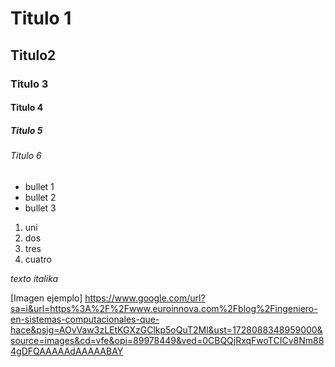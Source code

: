 # Titulo 1 
## Titulo2 
### Titulo 3
#### Titulo 4
##### Titulo 5 
###### Titulo 6

* bullet 1
* bullet 2
* bullet 3
  
1. uni
2. dos
3. tres
4. cuatro 


_texto italika_

[Imagen ejemplo]
https://www.google.com/url?sa=i&url=https%3A%2F%2Fwww.euroinnova.com%2Fblog%2Fingeniero-en-sistemas-computacionales-que-hace&psig=AOvVaw3zLEtKGXzGClkp5oQuT2Ml&ust=1728088348959000&source=images&cd=vfe&opi=89978449&ved=0CBQQjRxqFwoTCICv8Nm884gDFQAAAAAdAAAAABAY
